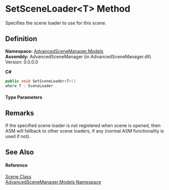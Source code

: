 # SetSceneLoader&lt;T&gt; Method


Specifies the scene loader to use for this scene.



## Definition
**Namespace:** <a href="N_AdvancedSceneManager_Models.md">AdvancedSceneManager.Models</a>  
**Assembly:** AdvancedSceneManager (in AdvancedSceneManager.dll) Version: 0.0.0.0

**C#**
``` C#
public void SetSceneLoader<T>()
where T : SceneLoader

```



#### Type Parameters
<dl><dt /><dd /></dl>

## Remarks
If the specified scene loader is not registered when scene is opened, then ASM will fallback to other scene loaders, if any (normal ASM functionality is used if not).

## See Also


#### Reference
<a href="T_AdvancedSceneManager_Models_Scene.md">Scene Class</a>  
<a href="N_AdvancedSceneManager_Models.md">AdvancedSceneManager.Models Namespace</a>  
